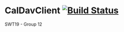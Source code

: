 # CalDavClient [![Build Status][travis_badge]][travis_url]
SWT19 - Group 12



<!-- References -->
[travis_badge]: https://travis-ci.org/hpi-swa-teaching/CalDavClient.svg?branch=master
[travis_url]: https://travis-ci.org/hpi-swa-teaching/CalDavClient
